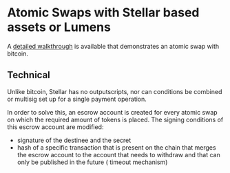 # Atomic Swaps with Stellar based assets or Lumens


A [detailed walkthrough](walkthrough.md) is available that demonstrates an atomic swap with bitcoin. 

## Technical

Unlike bitcoin, Stellar has no outputscripts, nor can conditions be combined  or multisig set up for a single payment operation.

In order to solve this, an escrow account is created for every atomic swap on which the required amount of tokens is placed.
The signing conditions of this escrow account are modified:
- signature of the destinee and the secret
- hash of a specific transaction that is present on the chain  that merges the escrow account to the account that needs to withdraw and that can only be published in the future ( timeout mechanism)
